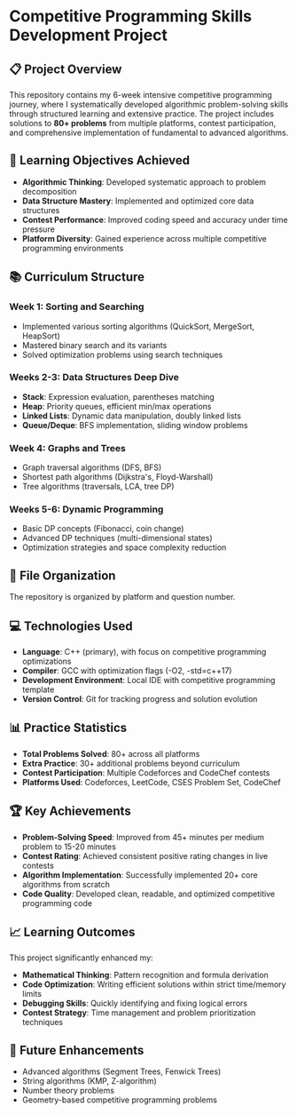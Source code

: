 # Competitive Programming Skills Development Project

## 📋 Project Overview

This repository contains my 6-week intensive competitive programming journey, where I systematically developed algorithmic problem-solving skills through structured learning and extensive practice. The project includes solutions to **80+ problems** from multiple platforms, contest participation, and comprehensive implementation of fundamental to advanced algorithms.

## 🎯 Learning Objectives Achieved

- **Algorithmic Thinking**: Developed systematic approach to problem decomposition
- **Data Structure Mastery**: Implemented and optimized core data structures
- **Contest Performance**: Improved coding speed and accuracy under time pressure
- **Platform Diversity**: Gained experience across multiple competitive programming environments

## 📚 Curriculum Structure

### Week 1: Sorting and Searching
- Implemented various sorting algorithms (QuickSort, MergeSort, HeapSort)
- Mastered binary search and its variants
- Solved optimization problems using search techniques

### Weeks 2-3: Data Structures Deep Dive
- **Stack**: Expression evaluation, parentheses matching
- **Heap**: Priority queues, efficient min/max operations
- **Linked Lists**: Dynamic data manipulation, doubly linked lists
- **Queue/Deque**: BFS implementation, sliding window problems

### Week 4: Graphs and Trees
- Graph traversal algorithms (DFS, BFS)
- Shortest path algorithms (Dijkstra's, Floyd-Warshall)
- Tree algorithms (traversals, LCA, tree DP)

### Weeks 5-6: Dynamic Programming
- Basic DP concepts (Fibonacci, coin change)
- Advanced DP techniques (multi-dimensional states)
- Optimization strategies and space complexity reduction

## 📁 File Organization

The repository is organized by platform and question number.

## 💻 Technologies Used

- **Language**: C++ (primary), with focus on competitive programming optimizations
- **Compiler**: GCC with optimization flags (-O2, -std=c++17)
- **Development Environment**: Local IDE with competitive programming template
- **Version Control**: Git for tracking progress and solution evolution

## 📊 Practice Statistics

- **Total Problems Solved**: 80+ across all platforms
- **Extra Practice**: 30+ additional problems beyond curriculum
- **Contest Participation**: Multiple Codeforces and CodeChef contests
- **Platforms Used**: Codeforces, LeetCode, CSES Problem Set, CodeChef

## 🏆 Key Achievements

- **Problem-Solving Speed**: Improved from 45+ minutes per medium problem to 15-20 minutes
- **Contest Rating**: Achieved consistent positive rating changes in live contests
- **Algorithm Implementation**: Successfully implemented 20+ core algorithms from scratch
- **Code Quality**: Developed clean, readable, and optimized competitive programming code

## 📈 Learning Outcomes

This project significantly enhanced my:
- **Mathematical Thinking**: Pattern recognition and formula derivation
- **Code Optimization**: Writing efficient solutions within strict time/memory limits
- **Debugging Skills**: Quickly identifying and fixing logical errors
- **Contest Strategy**: Time management and problem prioritization techniques

## 🔄 Future Enhancements

- Advanced algorithms (Segment Trees, Fenwick Trees)
- String algorithms (KMP, Z-algorithm)
- Number theory problems
- Geometry-based competitive programming problems

